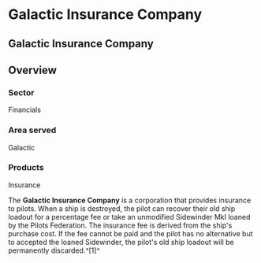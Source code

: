 # Galactic Insurance Company
## Galactic Insurance Company

		

## Overview

### Sector

Financials

### Area served

Galactic

### Products

Insurance

The **Galactic Insurance Company** is a corporation that provides insurance to pilots. When a ship is destroyed, the pilot can recover their old ship loadout for a percentage fee or take an unmodified Sidewinder MkI loaned by the Pilots Federation. The insurance fee is derived from the ship's purchase cost. If the fee cannot be paid and the pilot has no alternative but to accepted the loaned Sidewinder, the pilot's old ship loadout will be permanently discarded.^[1]^